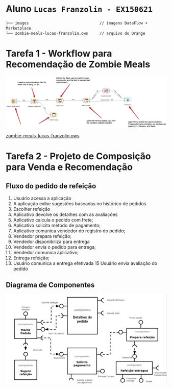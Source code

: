 # Aluno `Lucas Franzolin - EX150621`

```
├── images                               // imagens DataFlow + Marketplace
└── zombie-meals-lucas-franzolin.ows     // arquivo do Orange
```

# Tarefa 1 - Workflow para Recomendação de Zombie Meals

![Workflow Orange](images/orange-zombie-meals-prediction-lucas-franzolin.PNG)

[zombie-meals-lucas-franzolin.ows](zombie-meals-lucas-franzolin.ows)

# Tarefa 2 - Projeto de Composição para Venda e Recomendação

## Fluxo do pedido de refeição

1. Usuário acessa a aplicação
2. A aplicação exibe sugestões baseadas no histórico de pedidos
3. Escolher refeição
4. Aplicativo devolve os detalhes com as avaliações
5. Aplicativo calcula o pedido com frete;
6. Aplicativo solicita método de pagamento;
7. Aplicativo comunica vendedor do registro do pedido;
8. Vendedor prepara refeição;
9. Vendedor disponibiliza para entrega
10. Vendedor envia o pedido para entrega;
11. Vendedor comunica aplicativo;
12. Entrega refeição;
13. Usuário comunica a entrega efetivada
    15 Usuário envia avaliação do pedido

## Diagrama de Componentes

![Fluxo marketplace](images/fluxo_marketplace.PNG)

